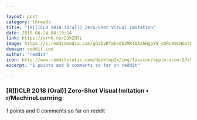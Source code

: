 ```yaml
---

layout: post
category: threads
title: "[R][ICLR 2018 (Oral)] Zero-Shot Visual Imitation"
date: 2018-04-24 04:19:14
link: https://vrhk.co/2JkZd7L
image: https://i.redditmedia.com/gDiDvRfmbxdb2MK16Az6HgpYN_sORs89cHGn4ELydz0.jpg?w=320&s=faabd65ea6e4fbc37f5d6875a06975f1
domain: reddit.com
author: "reddit"
icon: http://www.redditstatic.com/desktop2x/img/favicon/apple-icon-57x57.png
excerpt: "1 points and 0 comments so far on reddit"

---
```


### [R][ICLR 2018 (Oral)] Zero-Shot Visual Imitation • r/MachineLearning

1 points and 0 comments so far on reddit